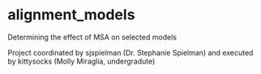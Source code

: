 # alignment_models
Determining the effect of MSA on selected models

Project coordinated by sjspielman (Dr. Stephanie Spielman) and executed by kittysocks (Molly Miraglia, undergradute)






